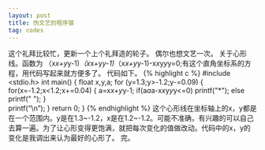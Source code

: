 ```yaml
---
layout: post
title: 伪文艺的程序猿
tag: codes
---
```

这个礼拜比较忙，更新一个上个礼拜造的轮子。
偶尔也想文艺一次。
关于心形线。函数为 （x*x+y*y-1)*（x*x+y*y-1)*（x*x+y*y-1)-x*x*y*y*y=0;有这个直角坐标系的方程，用代码写起来就方便多了。
代码如下。
{% highlight c %}
	#include <stdio.h>
	int main()
	{
		float x,y,a;
		for (y=1.3;y>-1.2;y-=0.09)
		{
			for(x=-1.2;x<1.2;x+=0.04)
			{
				a=x*x+y*y-1;
				if(a*a*a-x*x*y*y*y<=0)
					printf("*");
				else
					printf(" ");
			}	
			printf(“\n”);
		}
		return 0;
	}
{% endhighlight %}
这个心形线在坐标轴上的x，y都是在一个范围内。y是在1.3~-1.2，x是在1.2~-1.2。可能不准确，有兴趣的可以自己去算一遍。为了让心形变得更饱满，就把每次变化的值做改动。代码中的x，y的变化是我调出来认为最好的心形了。
完。

